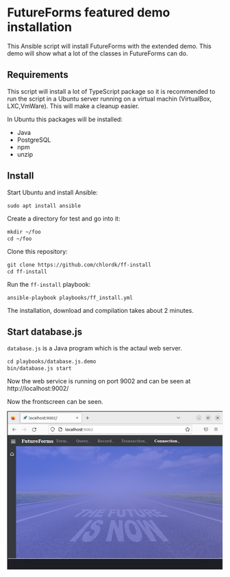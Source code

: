 # FutureForms featured demo installation

This Ansible script will install FutureForms with the extended demo.
This demo will show what a lot of the classes in FutureForms can do.

## Requirements

This script will install a lot of TypeScript package
so it is recommended to run the script in a Ubuntu
server running on a virtual machin (VirtualBox, LXC,VmWare).
This will make a cleanup easier.


In Ubuntu this packages will be installed:

* Java
* PostgreSQL
* npm
* unzip

## Install

Start Ubuntu and install Ansible:

```
sudo apt install ansible
```

Create a directory for test and go into it:

```
mkdir ~/foo
cd ~/foo
```
Clone this repository:

```
git clone https://github.com/chlordk/ff-install
cd ff-install
```

Run the `ff-install` playbook:

```
ansible-playbook playbooks/ff_install.yml 
```
The installation, download and compilation takes about 2 minutes.

## Start database.js

`database.js` is a Java program which is the actaul web server.

```
cd playbooks/database.js.demo
bin/database.js start
```
Now the web service is running on port 9002
and can be seen at http://localhost:9002/

Now the frontscreen can be seen.

![Frontscreen](img/ffscreenshot_1.png)

